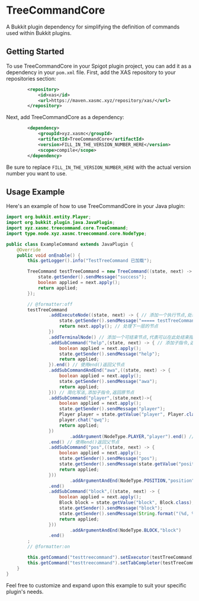 # TreeCommandCore

A Bukkit plugin dependency for simplifying the definition of commands used within Bukkit plugins.

## Getting Started

To use TreeCommandCore in your Spigot plugin project, you can add it as a dependency in your `pom.xml` file. First, add the XAS repository to your repositories section:

```xml
        <repository>
            <id>xas</id>
            <url>https://maven.xasmc.xyz/repository/xas/</url>
        </repository>
```

Next, add TreeCommandCore as a dependency:

```xml
        <dependency>
            <groupId>xyz.xasmc</groupId>
            <artifactId>TreeCommandCore</artifactId>
            <version>FILL_IN_THE_VERSION_NUMBER_HERE</version>
            <scope>compile</scope>
        </dependency>
```

Be sure to replace `FILL_IN_THE_VERSION_NUMBER_HERE` with the actual version number you want to use.

## Usage Example

Here's an example of how to use TreeCommandCore in your Java plugin:

```java
import org.bukkit.entity.Player;
import org.bukkit.plugin.java.JavaPlugin;
import xyz.xasmc.treecommand.core.TreeCommand;
import type.node.xyz.xasmc.treecommand.core.NodeType;

public class ExampleCommand extends JavaPlugin {
    @Override
    public void onEnable() {
        this.getLogger().info("TestTreeCommand 已加载");

        TreeCommand testTreeCommand = new TreeCommand((state, next) -> {
            state.getSender().sendMessage("success");
            boolean applied = next.apply();
            return applied;
        });

        // @formatter:off
        testTreeCommand
                .addExecuteNode((state, next) -> { // 添加一个执行节点,处理到该节点时执行对应方法
                    state.getSender().sendMessage("===== testTreeCommand =====");
                    return next.apply(); // 处理下一层的节点
                })
                .addTerminalNode() // 添加一个可结束节点,代表可以在此处结束指令
                .addSubCommand("help",(state, next) -> { // 添加子指令,返回新建的子指令节点
                    boolean applied = next.apply();
                    state.getSender().sendMessage("help");
                    return applied;
                }).end() // 使用end()返回父节点
                .addSubCommandAndEnd("awa",((state, next) -> {
                    boolean applied = next.apply();
                    state.getSender().sendMessage("awa");
                    return applied;
                })) // 简化写法,添加子指令,返回原节点
                .addSubCommand("player",(state,next)->{
                    boolean applied = next.apply();
                    state.getSender().sendMessage("player");
                    Player player = state.getValue("player", Player.class);
                    player.chat("qwq");
                    return applied;
                })
                        .addArgument(NodeType.PLAYER,"player").end() // 为子指令添加参数;使用end()返回父节点
                .end() // 使用end()返回父节点
                .addSubCommand("pos",((state, next) -> {
                    boolean applied = next.apply();
                    state.getSender().sendMessage("pos");
                    state.getSender().sendMessage(state.getValue("position", Location.class).toString());
                    return applied;
                }))
                        .addArgumentAndEnd(NodeType.POSITION,"position") // 简化写法,添加参数,返回源节点
                .end()
                .addSubCommand("block",((state, next) -> {
                    boolean applied = next.apply();
                    Block block = state.getValue("block", Block.class);
                    state.getSender().sendMessage("block");
                    state.getSender().sendMessage(String.format("(%d, %d, %d) %s", block.getX(), block.getY(), block.getZ(), block.getType()));
                    return applied;
                }))
                        .addArgumentAndEnd(NodeType.BLOCK,"block")
                .end()
        ;
        // @formatter:on

        this.getCommand("testtreecommand").setExecutor(testTreeCommand);
        this.getCommand("testtreecommand").setTabCompleter(testTreeCommand);
    }
}
```

Feel free to customize and expand upon this example to suit your specific plugin's needs.
